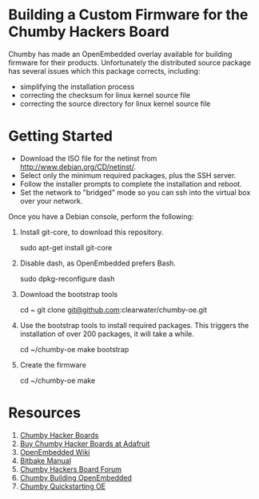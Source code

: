 Building a Custom Firmware for the Chumby Hackers Board
==================================================

Chumby has made an OpenEmbedded overlay available for building firmware for
their products. Unfortunately the distributed source package has several issues
which this package corrects, including:

* simplifying the installation process
* correcting the checksum for linux kernel source file
* correcting the source directory for linux kernel source file

Getting Started
===============

* Download the ISO file for the netinst from http://www.debian.org/CD/netinst/.
* Select only the minimum required packages, plus the SSH server.
* Follow the installer prompts to complete the installation and reboot.
* Set the network to "bridged" mode so you can ssh into the virtual box over your network.

Once you have a Debian console, perform the following:

1. Install git-core, to download this repository.

    sudo apt-get install git-core

1. Disable dash, as OpenEmbedded prefers Bash.

    sudo dpkg-reconfigure dash

1. Download the bootstrap tools

    cd ~
    git clone git@github.com:clearwater/chumby-oe.git

1. Use the bootstrap tools to install required packages. This triggers the installation of over 200 packages, it will take a while.

    cd ~/chumby-oe
    make bootstrap

1. Create the firmware

    cd ~/chumby-oe
    make

Resources
=========

1.  [Chumby Hacker Boards](http://wiki.chumby.com/index.php/Chumby_hacker_board_beta)
2.  [Buy Chumby Hacker Boards at Adafruit](http://www.adafruit.com/category/46)
3.  [OpenEmbedded Wiki](http://www.openembedded.org/index.php/Main_Page)
4.  [Bitbake Manual](http://bitbake.berlios.de/manual/)
5.  [Chumby Hackers Board Forum](http://forum.chumby.com/viewforum.php?id=20)
6.  [Chumby Building OpenEmbedded](http://wiki.chumby.com/index.php/Building_OpenEmbedded_%28Beta%29)
7.  [Chumby Quickstarting OE](http://wiki.chumby.com/index.php/Quickstarting_OE)

